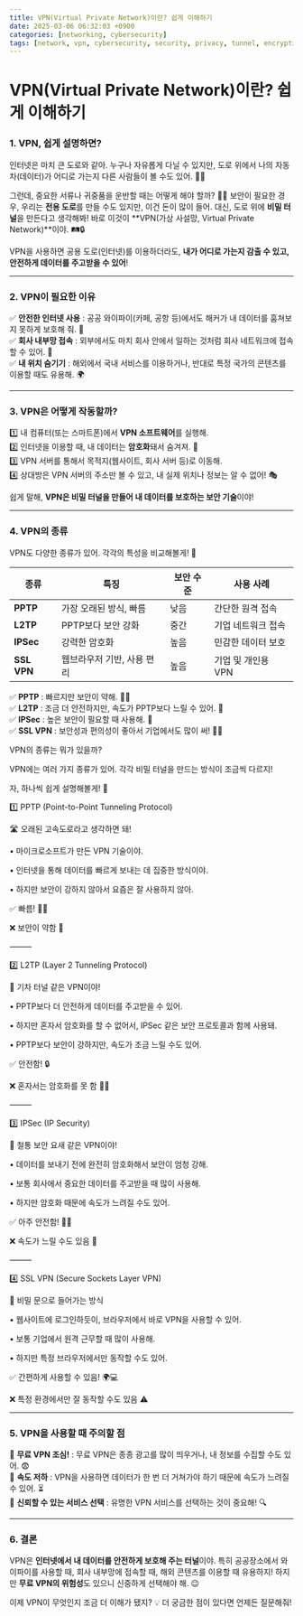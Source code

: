 ```yaml
---
title: VPN(Virtual Private Network)이란? 쉽게 이해하기
date: 2025-03-06 06:32:03 +0900
categories: [networking, cybersecurity]
tags: [network, vpn, cybersecurity, security, privacy, tunnel, encryption, networking, infrastructure, beginner]     # TAG names should always be lowercase
---
```


# VPN(Virtual Private Network)이란? 쉽게 이해하기

### 1. VPN, 쉽게 설명하면?

인터넷은 마치 큰 도로와 같아. 누구나 자유롭게 다닐 수 있지만, 도로 위에서 나의 자동차(데이터)가 어디로 가는지 다른 사람들이 볼 수도 있어. 🚗💨

그런데, 중요한 서류나 귀중품을 운반할 때는 어떻게 해야 할까? 🚛💼 보안이 필요한 경우, 우리는 **전용 도로**를 만들 수도 있지만, 이건 돈이 많이 들어. 대신, 도로 위에 **비밀 터널**을 만든다고 생각해봐! 바로 이것이 **VPN(가상 사설망, Virtual Private Network)**이야. 🛤️🔒

VPN을 사용하면 공용 도로(인터넷)를 이용하더라도, **내가 어디로 가는지 감출 수 있고, 안전하게 데이터를 주고받을 수 있어**!

---

### 2. VPN이 필요한 이유

✅ **안전한 인터넷 사용** : 공공 와이파이(카페, 공항 등)에서도 해커가 내 데이터를 훔쳐보지 못하게 보호해 줘. 🔐\
✅ **회사 내부망 접속** : 외부에서도 마치 회사 안에서 일하는 것처럼 회사 네트워크에 접속할 수 있어. 🏢\
✅ **내 위치 숨기기** : 해외에서 국내 서비스를 이용하거나, 반대로 특정 국가의 콘텐츠를 이용할 때도 유용해. 🌍

---

### 3. VPN은 어떻게 작동할까?

1️⃣ 내 컴퓨터(또는 스마트폰)에서 **VPN 소프트웨어**를 실행해.\
2️⃣ 인터넷을 이용할 때, 내 데이터는 **암호화**돼서 숨겨져. 🔏\
3️⃣ VPN 서버를 통해서 목적지(웹사이트, 회사 서버 등)로 이동해.\
4️⃣ 상대방은 VPN 서버의 주소만 볼 수 있고, 내 실제 위치나 정보는 알 수 없어! 🎭

쉽게 말해, **VPN은 비밀 터널을 만들어 내 데이터를 보호하는 보안 기술**이야!

---

### 4. VPN의 종류

VPN도 다양한 종류가 있어. 각각의 특성을 비교해볼게! 🧐

| 종류        | 특징                       | 보안 수준 | 사용 사례          |
| ----------- | -------------------------- | --------- | ------------------ |
| **PPTP**    | 가장 오래된 방식, 빠름     | 낮음      | 간단한 원격 접속   |
| **L2TP**    | PPTP보다 보안 강화         | 중간      | 기업 네트워크 접속 |
| **IPSec**   | 강력한 암호화              | 높음      | 민감한 데이터 보호 |
| **SSL VPN** | 웹브라우저 기반, 사용 편리 | 높음      | 기업 및 개인용 VPN |

✅ **PPTP** : 빠르지만 보안이 약해. 🏃💨\
✅ **L2TP** : 조금 더 안전하지만, 속도가 PPTP보다 느릴 수 있어. 🚶\
✅ **IPSec** : 높은 보안이 필요할 때 사용해. 🔐\
✅ **SSL VPN** : 보안성과 편의성이 좋아서 기업에서도 많이 써! 👩‍💻



VPN의 종류는 뭐가 있을까?



VPN에는 여러 가지 종류가 있어. 각각 비밀 터널을 만드는 방식이 조금씩 다르지!

자, 하나씩 쉽게 설명해볼게! 🚀



1️⃣ PPTP (Point-to-Point Tunneling Protocol)



🛣️ 오래된 고속도로라고 생각하면 돼!

&#x9;•	마이크로소프트가 만든 VPN 기술이야.

&#x9;•	인터넷을 통해 데이터를 빠르게 보내는 데 집중한 방식이야.

&#x9;•	하지만 보안이 강하지 않아서 요즘은 잘 사용하지 않아.



✅ 빠름! 🚗💨

❌ 보안이 약함 🛑



⸻



2️⃣ L2TP (Layer 2 Tunneling Protocol)



🚂 기차 터널 같은 VPN이야!

&#x9;•	PPTP보다 더 안전하게 데이터를 주고받을 수 있어.

&#x9;•	하지만 혼자서 암호화를 할 수 없어서, IPSec 같은 보안 프로토콜과 함께 사용돼.

&#x9;•	PPTP보다 보안이 강하지만, 속도가 조금 느릴 수도 있어.



✅ 안전함! 🔒

❌ 혼자서는 암호화를 못 함 🤷‍♂️



⸻



3️⃣ IPSec (IP Security)



🏰 철통 보안 요새 같은 VPN이야!

&#x9;•	데이터를 보내기 전에 완전히 암호화해서 보안이 엄청 강해.

&#x9;•	보통 회사에서 중요한 데이터를 주고받을 때 많이 사용해.

&#x9;•	하지만 암호화 때문에 속도가 느려질 수도 있어.



✅ 아주 안전함! 🔐🏰

❌ 속도가 느릴 수도 있음 🐢



⸻



4️⃣ SSL VPN (Secure Sockets Layer VPN)



🔑 비밀 문으로 들어가는 방식

&#x9;•	웹사이트에 로그인하듯이, 브라우저에서 바로 VPN을 사용할 수 있어.

&#x9;•	보통 기업에서 원격 근무할 때 많이 사용해.

&#x9;•	하지만 특정 브라우저에서만 동작할 수도 있어.



✅ 간편하게 사용할 수 있음! 🌍💻

❌ 특정 환경에서만 잘 동작할 수도 있음 ⚠️



---

### 5. VPN을 사용할 때 주의할 점

🚨 **무료 VPN 조심!** : 무료 VPN은 종종 광고를 많이 띄우거나, 내 정보를 수집할 수도 있어. 😨\
🚨 **속도 저하** : VPN을 사용하면 데이터가 한 번 더 거쳐가야 하기 때문에 속도가 느려질 수 있어. ⏳\
🚨 **신뢰할 수 있는 서비스 선택** : 유명한 VPN 서비스를 선택하는 것이 중요해! 🔍

---

### 6. 결론

VPN은 **인터넷에서 내 데이터를 안전하게 보호해 주는 터널**이야. 특히 공공장소에서 와이파이를 사용할 때, 회사 내부망에 접속할 때, 해외 콘텐츠를 이용할 때 유용하지! 하지만 **무료 VPN의 위험성**도 있으니 신중하게 선택해야 해. 😉

이제 VPN이 무엇인지 조금 더 이해가 됐지? 💡 더 궁금한 점이 있다면 언제든 질문해줘!




